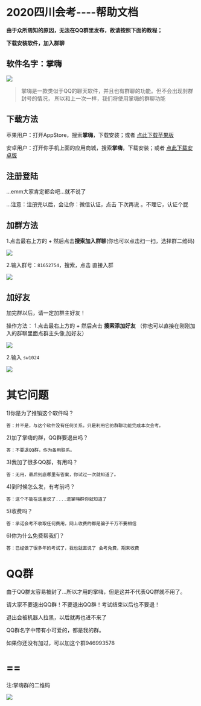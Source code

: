 # 2020四川会考----帮助文档

**由于众所周知的原因，无法在QQ群里发布，故请按照下面的教程；**

**下载安装软件，加入群聊**




## 软件名字：掌嗨
![](/help/1.png)

>掌嗨是一款类似于QQ的聊天软件，并且也有群聊的功能。但不会出现封群封号的情况，
所以和上一次一样，我们将使用掌嗨的群聊功能


## 下载方法
苹果用户：打开AppStore，搜索**掌嗨**，下载安装；或者 [点此下载苹果版](https://itunes.apple.com/cn/app/%E6%8E%8C%E5%97%A8/id1444875770?l=zh&ls=1&mt=8 "点此下载苹果版")

安卓用户：打开你手机上面的应用商城，搜索**掌嗨**，下载安装；或者 [点此下载安卓版](http://a.app.qq.com/o/simple.jsp?pkgname=cn.handhi.im&fromcase=40003 "点此下载安卓版")

## 注册登陆
...emm大家肯定都会吧...就不说了

...注意：注册完以后，会让你：微信认证，点击 下次再说 。不理它，认证个屁
## 加群方法

1.点击最右上方的 + 然后点击**搜索加入群聊**(你也可以点击扫一扫，选择群二维码)

![](/help/2.png)

2.输入群号：`81652754`，搜索，点击 直接入群

![](/help/3.png)


## 加好友
加完群以后，请一定加群主好友！

操作方法：
1.点击最右上方的 + 然后点击 **搜索添加好友** （你也可以直接在刚刚加入的群聊里面点群主头像,加好友）

![](/help/4.png)

2.输入 `sw1024`

![](/help/5.png)


# 其它问题
1)你是为了推销这个软件吗？

`答：并不是，与这个软件没有任何关系。只是利用它的群聊功能完成本次会考。`

2)加了掌嗨的群，QQ群要退出吗？

`答：不要退QQ群，作为备用联系。`

3)我加了很多QQ群，有用吗？

`答：无用，最后到底哪里有答案，你试过一次就知道了。`

4)到时候怎么发，有考前吗？

`答：这个不能在这里说了....进掌嗨群你就知道了`

5)收费吗？

`答：承诺会考不收取任何费用，网上收费的都是骗子千万不要相信`

6)你为什么免费帮我们？

`答：已经做了很多年的考试了，我也就直说了 会考免费，期末收费`


# QQ群
由于QQ群太容易被封了...所以才用的掌嗨，但是这并不代表QQ群就不用了。

请大家不要退出QQ群！不要退出QQ群！考试结束以后也不要退！

退出会被机器人拉黑，以后就再也进不来了


QQ群名字中带有小可爱的，都是我的群。

如果你还没有加过，可以加这个群946993578

==
==

注:掌嗨群的二维码

![](/help/zh.png)